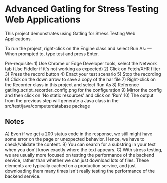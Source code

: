 Advanced Gatling for Stress Testing Web Applications
============================================

This project demonstrates using Gatling for Stress Testing Web Applications.

To run the project, right-click on the Engine class and select Run As:
    — When prompted to, type test and press Enter.

Pre-requisite: 
    1) Use Chrome or Edge Developer tools, select the Network tab (Use Fiddler if it's not working as expected)
    2) Click on Fetch/XHR filter
    3) Press the record button 
    4) Enact your test scenario
    5) Stop the recording
    6) Click on the down arrow to save a copy of the har file
    7) Right-click on the Recorder class in this project and select Run As
    8) Reference gatling_script_recorder_config.png for the configuration
    9) Mirror the config and then click on 'No static resources' and click on 'Run'
    10) The output from the previous step will generate a Java class in the src/test/java/computerdatabase package

Notes
-----------------------------------------------------------------------------------------------------------------------
A) Even if we get a 200 status code in the response, we still might have some error on the page or unexpected behavior.
   Hence, we have to check/validate the content.
B) You can search for a substring in your text when you don't know exactly where the text appears.
C) With stress testing, we are usually more focused on testing the performance of the backend service, rather than 
   whether we can just download lots of files. These elements are typically cached on a production service, and just
   downloading them many times isn't really testing the performance of the backend service.